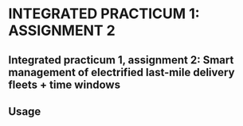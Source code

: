 # INTEGRATED PRACTICUM 1: ASSIGNMENT 2

## Integrated practicum 1, assignment 2: Smart management of electrified last-mile delivery fleets + time windows

## Usage
